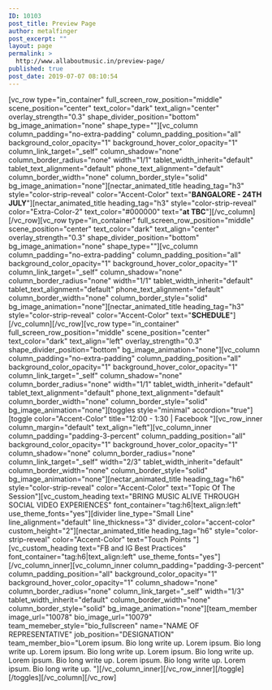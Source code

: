 ```yaml
---
ID: 10103
post_title: Preview Page
author: metalfinger
post_excerpt: ""
layout: page
permalink: >
  http://www.allaboutmusic.in/preview-page/
published: true
post_date: 2019-07-07 08:10:54
---
```

<p>[vc_row type="in_container" full_screen_row_position="middle" scene_position="center" text_color="dark" text_align="center" overlay_strength="0.3" shape_divider_position="bottom" bg_image_animation="none" shape_type=""][vc_column column_padding="no-extra-padding" column_padding_position="all" background_color_opacity="1" background_hover_color_opacity="1" column_link_target="_self" column_shadow="none" column_border_radius="none" width="1/1" tablet_width_inherit="default" tablet_text_alignment="default" phone_text_alignment="default" column_border_width="none" column_border_style="solid" bg_image_animation="none"][nectar_animated_title heading_tag="h3" style="color-strip-reveal" color="Accent-Color" text="<b>BANGALORE - 24TH JULY</b>"][nectar_animated_title heading_tag="h3" style="color-strip-reveal" color="Extra-Color-2" text_color="#000000" text="<b>at TBC</b>"][/vc_column][/vc_row][vc_row type="in_container" full_screen_row_position="middle" scene_position="center" text_color="dark" text_align="center" overlay_strength="0.3" shape_divider_position="bottom" bg_image_animation="none" shape_type=""][vc_column column_padding="no-extra-padding" column_padding_position="all" background_color_opacity="1" background_hover_color_opacity="1" column_link_target="_self" column_shadow="none" column_border_radius="none" width="1/1" tablet_width_inherit="default" tablet_text_alignment="default" phone_text_alignment="default" column_border_width="none" column_border_style="solid" bg_image_animation="none"][nectar_animated_title heading_tag="h3" style="color-strip-reveal" color="Accent-Color" text="<b>SCHEDULE</b>"][/vc_column][/vc_row][vc_row type="in_container" full_screen_row_position="middle" scene_position="center" text_color="dark" text_align="left" overlay_strength="0.3" shape_divider_position="bottom" bg_image_animation="none"][vc_column column_padding="no-extra-padding" column_padding_position="all" background_color_opacity="1" background_hover_color_opacity="1" column_link_target="_self" column_shadow="none" column_border_radius="none" width="1/1" tablet_width_inherit="default" tablet_text_alignment="default" phone_text_alignment="default" column_border_width="none" column_border_style="solid" bg_image_animation="none"][toggles style="minimal" accordion="true"][toggle color="Accent-Color" title="12:00 - 1:30    |    Facebook "][vc_row_inner column_margin="default" text_align="left"][vc_column_inner column_padding="padding-3-percent" column_padding_position="all" background_color_opacity="1" background_hover_color_opacity="1" column_shadow="none" column_border_radius="none" column_link_target="_self" width="2/3" tablet_width_inherit="default" column_border_width="none" column_border_style="solid" bg_image_animation="none"][nectar_animated_title heading_tag="h6" style="color-strip-reveal" color="Accent-Color" text="Topic Of The Session"][vc_custom_heading text="BRING MUSIC ALIVE THROUGH SOCIAL VIDEO EXPERIENCES" font_container="tag:h6|text_align:left" use_theme_fonts="yes"][divider line_type="Small Line" line_alignment="default" line_thickness="3" divider_color="accent-color" custom_height="2"][nectar_animated_title heading_tag="h6" style="color-strip-reveal" color="Accent-Color" text="Touch Points "][vc_custom_heading text="FB and IG Best Practices" font_container="tag:h6|text_align:left" use_theme_fonts="yes"][/vc_column_inner][vc_column_inner column_padding="padding-3-percent" column_padding_position="all" background_color_opacity="1" background_hover_color_opacity="1" column_shadow="none" column_border_radius="none" column_link_target="_self" width="1/3" tablet_width_inherit="default" column_border_width="none" column_border_style="solid" bg_image_animation="none"][team_member image_url="10078" bio_image_url="10079" team_memeber_style="bio_fullscreen" name="NAME OF REPRESENTATIVE" job_position="DESIGNATION" team_member_bio="Lorem ipsum. Bio long write up. Lorem ipsum. Bio long write up. Lorem ipsum. Bio long write up. Lorem ipsum. Bio long write up. Lorem ipsum. Bio long write up. Lorem ipsum. Bio long write up. Lorem ipsum. Bio long write up. "][/vc_column_inner][/vc_row_inner][/toggle][/toggles][/vc_column][/vc_row]</p>